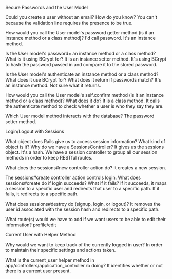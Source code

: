 Secure Passwords and the User Model

Could you create a user without an email? How do you know?
You can't because the validation line requires the presence to be true.

How would you call the User model's password getter method (is it an instance method or a class method)?
I'd call password.  It's an instance method.

Is the User model's password= an instance method or a class method? What is it using BCrypt for?
It is an instance setter method.  It's using BCrypt to hash the password passed in and compare it to the stored password.

Is the User model's authenticate an instance method or a class method? What does it use BCrypt for? What does it return if passwords match?
It's an instance method.  Not sure what it returns.

How would you call the User model's self.confirm method (is it an instance method or a class method)? What does it do?
It is a class method.  It calls the authenticate method to check whether a user is who they say they are.

Which User model method interacts with the database?
The password setter method.



Login/Logout with Sessions

What object does Rails give us to access session information? What kind of object is it?
Why do we have a SessionsController?
It gives us the sessions object.  It's a hash.  We have a session controller to group all our session methods in order to keep RESTful routes.

What does the sessions#new controller action do?
It creates a new session.

The sessions#create controller action controls login. What does sessions#create do if login succeeds? What if it fails?
If it succeeds, it maps a session to a specific user and redirects that user to a specific path.  If it fails, it redirects to a specific path.

What does sessions#destroy do (signup, login, or logout)?
It removes the user id associated with the session hash and redirects to a specific path.

What route(s) would we have to add if we want users to be able to edit their information?
profile/edit



Current User with Helper Method

Why would we want to keep track of the currently logged in user?
In order to maintain their specific settings and actions taken.

What is the current_user helper method in app/controllers/application_controller.rb doing?
It identifies whether or not there is a current user present.